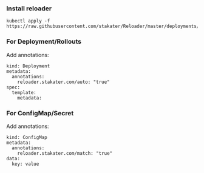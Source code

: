 ### Install reloader 
```
kubectl apply -f https://raw.githubusercontent.com/stakater/Reloader/master/deployments/kubernetes/reloader.yaml
```
### For Deployment/Rollouts

Add annotations:

```
kind: Deployment
metadata:
  annotations:
    reloader.stakater.com/auto: "true"
spec:
  template:
    metadata:
```

### For ConfigMap/Secret

Add annotations:
```
kind: ConfigMap
metadata:
  annotations:
    reloader.stakater.com/match: "true"
data:
  key: value
```

